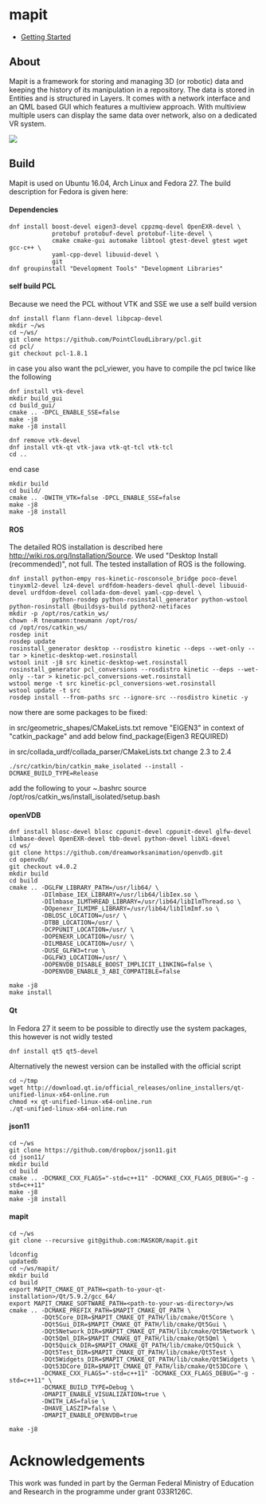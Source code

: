 # mapit

* [Getting Started](https://maskor.github.io/mapit/)


## About

Mapit is a framework for storing and managing 3D (or robotic) data and keeping the history of its manipulation in a repository.
The data is stored in Entities and is structured in Layers.
It comes with a network interface and an QML based GUI which features a multiview approach.
With multiview multiple users can display the same data over network, also on a dedicated VR system. 

<a href="https://maskor.github.io/mapit/" target="_blank"> ![](./docs/images/mapit_with_nodegraph.jpg) </a>


## Build

Mapit is used on Ubuntu 16.04, Arch Linux and Fedora 27.
The build description for Fedora is given here:

#### Dependencies

    dnf install boost-devel eigen3-devel cppzmq-devel OpenEXR-devel \
                protobuf protobuf-devel protobuf-lite-devel \
                cmake cmake-gui automake libtool gtest-devel gtest wget gcc-c++ \
                yaml-cpp-devel libuuid-devel \
                git
    dnf groupinstall "Development Tools" "Development Libraries"

#### self build PCL

Because we need the PCL without VTK and SSE we use a self build version

    dnf install flann flann-devel libpcap-devel
    mkdir ~/ws
    cd ~/ws/
    git clone https://github.com/PointCloudLibrary/pcl.git
    cd pcl/
    git checkout pcl-1.8.1

in case you also want the pcl_viewer, you have to compile the pcl twice like the following

    dnf install vtk-devel
    mkdir build_gui
    cd build_gui/
    cmake .. -DPCL_ENABLE_SSE=false
    make -j8
    make -j8 install

    dnf remove vtk-devel
    dnf install vtk-qt vtk-java vtk-qt-tcl vtk-tcl
    cd ..

end case

    mkdir build
    cd build/
    cmake .. -DWITH_VTK=false -DPCL_ENABLE_SSE=false
    make -j8
    make -j8 install

#### ROS

The detailed ROS installation is described here http://wiki.ros.org/Installation/Source.
We used "Desktop Install (recommended)", not full.
The tested installation of ROS is the following.

    dnf install python-empy ros-kinetic-rosconsole_bridge poco-devel tinyxml2-devel lz4-devel urdfdom-headers-devel qhull-devel libuuid-devel urdfdom-devel collada-dom-devel yaml-cpp-devel \
                python-rosdep python-rosinstall_generator python-wstool python-rosinstall @buildsys-build python2-netifaces
    mkdir -p /opt/ros/catkin_ws/
    chown -R tneumann:tneumann /opt/ros/
    cd /opt/ros/catkin_ws/
    rosdep init
    rosdep update
    rosinstall_generator desktop --rosdistro kinetic --deps --wet-only --tar > kinetic-desktop-wet.rosinstall
    wstool init -j8 src kinetic-desktop-wet.rosinstall
    rosinstall_generator pcl_conversions --rosdistro kinetic --deps --wet-only --tar > kinetic-pcl_conversions-wet.rosinstall
    wstool merge -t src kinetic-pcl_conversions-wet.rosinstall
    wstool update -t src
    rosdep install --from-paths src --ignore-src --rosdistro kinetic -y

now there are some packages to be fixed:

in src/geometric_shapes/CMakeLists.txt remove "EIGEN3" in context of "catkin_package" and add below
find_package(Eigen3 REQUIRED)

in src/collada_urdf/collada_parser/CMakeLists.txt change 2.3 to 2.4

    ./src/catkin/bin/catkin_make_isolated --install -DCMAKE_BUILD_TYPE=Release

add the following to your ~.bashrc
    source /opt/ros/catkin_ws/install_isolated/setup.bash


#### openVDB

    dnf install blosc-devel blosc cppunit-devel cppunit-devel glfw-devel ilmbase-devel OpenEXR-devel tbb-devel python-devel libXi-devel
    cd ws/
    git clone https://github.com/dreamworksanimation/openvdb.git
    cd openvdb/
    git checkout v4.0.2
    mkdir build
    cd build
    cmake .. -DGLFW_LIBRARY_PATH=/usr/lib64/ \
             -DIlmbase_IEX_LIBRARY=/usr/lib64/libIex.so \
             -DIlmbase_ILMTHREAD_LIBRARY=/usr/lib64/libIlmThread.so \
             -DOpenexr_ILMIMF_LIBRARY=/usr/lib64/libIlmImf.so \
             -DBLOSC_LOCATION=/usr/ \
             -DTBB_LOCATION=/usr/ \
             -DCPPUNIT_LOCATION=/usr/ \
             -DOPENEXR_LOCATION=/usr/ \
             -DILMBASE_LOCATION=/usr/ \
             -DUSE_GLFW3=true \
             -DGLFW3_LOCATION=/usr/ \
             -DOPENVDB_DISABLE_BOOST_IMPLICIT_LINKING=false \
             -DOPENVDB_ENABLE_3_ABI_COMPATIBLE=false
    
    make -j8
    make install

#### Qt

In Fedora 27 it seem to be possible to directly use the system packages, this however is not widly tested

    dnf install qt5 qt5-devel

Alternatively the newest version can be installed with the official script

    cd ~/tmp
    wget http://download.qt.io/official_releases/online_installers/qt-unified-linux-x64-online.run
    chmod +x qt-unified-linux-x64-online.run
    ./qt-unified-linux-x64-online.run

#### json11

    cd ~/ws
    git clone https://github.com/dropbox/json11.git
    cd json11/
    mkdir build
    cd build
    cmake .. -DCMAKE_CXX_FLAGS="-std=c++11" -DCMAKE_CXX_FLAGS_DEBUG="-g -std=c++11" 
    make -j8
    make -j8 install

#### mapit

    cd ~/ws
    git clone --recursive git@github.com:MASKOR/mapit.git
    
    ldconfig
    updatedb
    cd ~/ws/mapit/
    mkdir build
    cd build
    export MAPIT_CMAKE_QT_PATH=<path-to-your-qt-installation>/Qt/5.9.2/gcc_64/
    export MAPIT_CMAKE_SOFTWARE_PATH=<path-to-your-ws-directory>/ws
    cmake .. -DCMAKE_PREFIX_PATH=$MAPIT_CMAKE_QT_PATH \
             -DQt5Core_DIR=$MAPIT_CMAKE_QT_PATH/lib/cmake/Qt5Core \
             -DQt5Gui_DIR=$MAPIT_CMAKE_QT_PATH/lib/cmake/Qt5Gui \
             -DQt5Network_DIR=$MAPIT_CMAKE_QT_PATH/lib/cmake/Qt5Network \
             -DQt5Qml_DIR=$MAPIT_CMAKE_QT_PATH/lib/cmake/Qt5Qml \
             -DQt5Quick_DIR=$MAPIT_CMAKE_QT_PATH/lib/cmake/Qt5Quick \
             -DQt5Test_DIR=$MAPIT_CMAKE_QT_PATH/lib/cmake/Qt5Test \
             -DQt5Widgets_DIR=$MAPIT_CMAKE_QT_PATH/lib/cmake/Qt5Widgets \
             -DQt53DCore_DIR=$MAPIT_CMAKE_QT_PATH/lib/cmake/Qt53DCore \
             -DCMAKE_CXX_FLAGS="-std=c++11" -DCMAKE_CXX_FLAGS_DEBUG="-g -std=c++11" \
             -DCMAKE_BUILD_TYPE=Debug \
             -DMAPIT_ENABLE_VISUALIZATION=true \
             -DWITH_LAS=false \
             -DHAVE_LASZIP=false \
             -DMAPIT_ENABLE_OPENVDB=true
    
    make -j8


Acknowledgements
================

This work was funded in part by the German Federal Ministry of Education and
Research in the programme under grant 033R126C.
